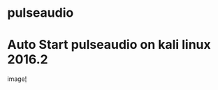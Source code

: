 # pulseaudio
# Auto Start pulseaudio on kali linux 2016.2
image[!](https://github.com/nu11secur1ty/pulseaudio/blob/master/PulseAudio.png)
